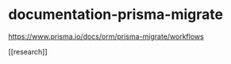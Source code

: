 # documentation-prisma-migrate

https://www.prisma.io/docs/orm/prisma-migrate/workflows

[[research]]

